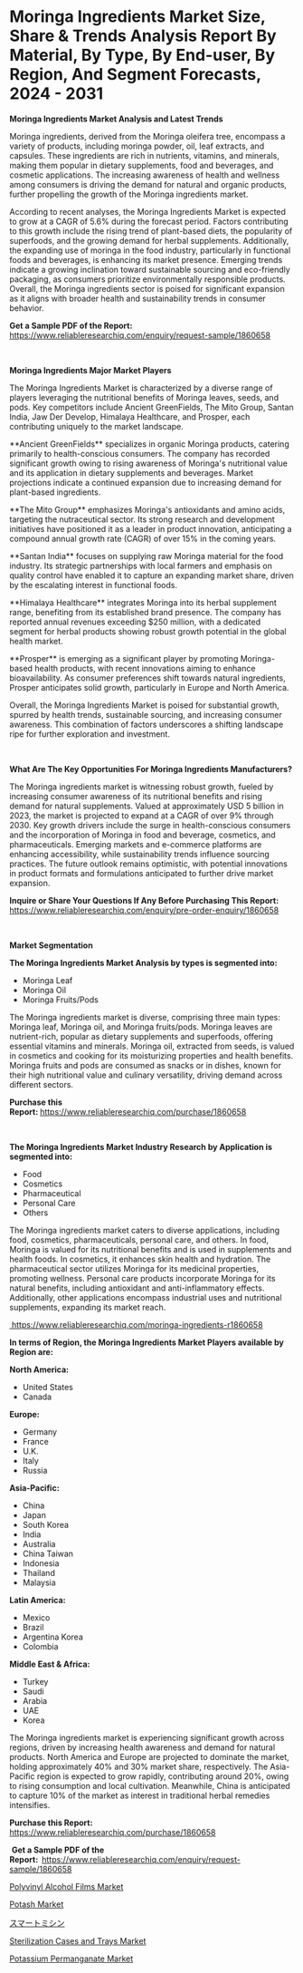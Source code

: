 <p><h1>Moringa Ingredients Market Size, Share & Trends Analysis Report By Material, By Type, By End-user, By Region, And Segment Forecasts, 2024 - 2031</h1></p><p><strong>Moringa Ingredients Market Analysis and Latest Trends</strong></p>
<p><p>Moringa ingredients, derived from the Moringa oleifera tree, encompass a variety of products, including moringa powder, oil, leaf extracts, and capsules. These ingredients are rich in nutrients, vitamins, and minerals, making them popular in dietary supplements, food and beverages, and cosmetic applications. The increasing awareness of health and wellness among consumers is driving the demand for natural and organic products, further propelling the growth of the Moringa ingredients market.</p><p>According to recent analyses, the Moringa Ingredients Market is expected to grow at a CAGR of 5.6% during the forecast period. Factors contributing to this growth include the rising trend of plant-based diets, the popularity of superfoods, and the growing demand for herbal supplements. Additionally, the expanding use of moringa in the food industry, particularly in functional foods and beverages, is enhancing its market presence. Emerging trends indicate a growing inclination toward sustainable sourcing and eco-friendly packaging, as consumers prioritize environmentally responsible products. Overall, the Moringa ingredients sector is poised for significant expansion as it aligns with broader health and sustainability trends in consumer behavior.</p></p>
<p><strong>Get a Sample PDF of the Report:&nbsp;</strong> <a href="https://www.reliableresearchiq.com/enquiry/request-sample/1860658?utm_campaign=101&utm_medium=2&utm_source=Github&utm_content=ia&utm_term=07112024&utm_id=moringa-ingredients">https://www.reliableresearchiq.com/enquiry/request-sample/1860658</a></p>
<p>&nbsp;</p>
<p><strong>Moringa Ingredients Major Market Players</strong></p>
<p><p>The Moringa Ingredients Market is characterized by a diverse range of players leveraging the nutritional benefits of Moringa leaves, seeds, and pods. Key competitors include Ancient GreenFields, The Mito Group, Santan India, Jaw Der Develop, Himalaya Healthcare, and Prosper, each contributing uniquely to the market landscape.</p><p>**Ancient GreenFields** specializes in organic Moringa products, catering primarily to health-conscious consumers. The company has recorded significant growth owing to rising awareness of Moringa's nutritional value and its application in dietary supplements and beverages. Market projections indicate a continued expansion due to increasing demand for plant-based ingredients.</p><p>**The Mito Group** emphasizes Moringa's antioxidants and amino acids, targeting the nutraceutical sector. Its strong research and development initiatives have positioned it as a leader in product innovation, anticipating a compound annual growth rate (CAGR) of over 15% in the coming years.</p><p>**Santan India** focuses on supplying raw Moringa material for the food industry. Its strategic partnerships with local farmers and emphasis on quality control have enabled it to capture an expanding market share, driven by the escalating interest in functional foods.</p><p>**Himalaya Healthcare** integrates Moringa into its herbal supplement range, benefiting from its established brand presence. The company has reported annual revenues exceeding $250 million, with a dedicated segment for herbal products showing robust growth potential in the global health market.</p><p>**Prosper** is emerging as a significant player by promoting Moringa-based health products, with recent innovations aiming to enhance bioavailability. As consumer preferences shift towards natural ingredients, Prosper anticipates solid growth, particularly in Europe and North America.</p><p>Overall, the Moringa Ingredients Market is poised for substantial growth, spurred by health trends, sustainable sourcing, and increasing consumer awareness. This combination of factors underscores a shifting landscape ripe for further exploration and investment.</p></p>
<p>&nbsp;</p>
<p><strong>What Are The Key Opportunities For Moringa Ingredients Manufacturers?</strong></p>
<p><p>The Moringa ingredients market is witnessing robust growth, fueled by increasing consumer awareness of its nutritional benefits and rising demand for natural supplements. Valued at approximately USD 5 billion in 2023, the market is projected to expand at a CAGR of over 9% through 2030. Key growth drivers include the surge in health-conscious consumers and the incorporation of Moringa in food and beverage, cosmetics, and pharmaceuticals. Emerging markets and e-commerce platforms are enhancing accessibility, while sustainability trends influence sourcing practices. The future outlook remains optimistic, with potential innovations in product formats and formulations anticipated to further drive market expansion.</p></p>
<p><strong>Inquire or Share Your Questions If Any Before Purchasing This Report:</strong> <a href="https://www.reliableresearchiq.com/enquiry/pre-order-enquiry/1860658?utm_campaign=101&utm_medium=2&utm_source=Github&utm_content=ia&utm_term=07112024&utm_id=moringa-ingredients">https://www.reliableresearchiq.com/enquiry/pre-order-enquiry/1860658</a></p>
<p>&nbsp;</p>
<p><strong>Market Segmentation</strong></p>
<p><strong>The Moringa Ingredients Market Analysis by types is segmented into:</strong></p>
<p><ul><li>Moringa Leaf</li><li>Moringa Oil</li><li>Moringa Fruits/Pods</li></ul></p>
<p><p>The Moringa ingredients market is diverse, comprising three main types: Moringa leaf, Moringa oil, and Moringa fruits/pods. Moringa leaves are nutrient-rich, popular as dietary supplements and superfoods, offering essential vitamins and minerals. Moringa oil, extracted from seeds, is valued in cosmetics and cooking for its moisturizing properties and health benefits. Moringa fruits and pods are consumed as snacks or in dishes, known for their high nutritional value and culinary versatility, driving demand across different sectors.</p></p>
<p><strong>Purchase this Report:&nbsp;</strong><a href="https://www.reliableresearchiq.com/purchase/1860658?utm_campaign=101&utm_medium=2&utm_source=Github&utm_content=ia&utm_term=07112024&utm_id=moringa-ingredients">https://www.reliableresearchiq.com/purchase/1860658</a></p>
<p>&nbsp;</p>
<p><strong>The Moringa Ingredients Market Industry Research by Application is segmented into:</strong></p>
<p><ul><li>Food</li><li>Cosmetics</li><li>Pharmaceutical</li><li>Personal Care</li><li>Others</li></ul></p>
<p><p>The Moringa ingredients market caters to diverse applications, including food, cosmetics, pharmaceuticals, personal care, and others. In food, Moringa is valued for its nutritional benefits and is used in supplements and health foods. In cosmetics, it enhances skin health and hydration. The pharmaceutical sector utilizes Moringa for its medicinal properties, promoting wellness. Personal care products incorporate Moringa for its natural benefits, including antioxidant and anti-inflammatory effects. Additionally, other applications encompass industrial uses and nutritional supplements, expanding its market reach.</p></p>
<p><a href="https://www.reliableresearchiq.com/moringa-ingredients-r1860658?utm_campaign=101&utm_medium=2&utm_source=Github&utm_content=ia&utm_term=07112024&utm_id=moringa-ingredients">&nbsp;https://www.reliableresearchiq.com/moringa-ingredients-r1860658</a></p>
<p><strong>In terms of Region, the Moringa Ingredients Market Players available by Region are:</strong></p>
<p>
    <p> <strong> North America: </strong>
        <ul>
            <li>United States</li>
            <li>Canada</li>
        </ul>
        </p> 
    <p> <strong> Europe: </strong>
        <ul>
            <li>Germany</li>
            <li>France</li>
            <li>U.K.</li>
            <li>Italy</li>
            <li>Russia</li>
        </ul>
        </p> 
    <p> <strong> Asia-Pacific: </strong>
        <ul>
            <li>China</li>
            <li>Japan</li>
            <li>South Korea</li>
            <li>India</li>
            <li>Australia</li>
            <li>China Taiwan</li>
            <li>Indonesia</li>
            <li>Thailand</li>
            <li>Malaysia</li>
        </ul>
        </p> 
    <p> <strong> Latin America: </strong>
        <ul>
            <li>Mexico</li>
            <li>Brazil</li>
            <li>Argentina Korea</li>
            <li>Colombia</li>
        </ul>
        </p> 
    <p> <strong> Middle East & Africa: </strong>
        <ul>
            <li>Turkey</li>
            <li>Saudi</li>
            <li>Arabia</li>
            <li>UAE</li>
            <li>Korea</li>
        </ul>
    </p>
    </p>
<p><p>The Moringa ingredients market is experiencing significant growth across regions, driven by increasing health awareness and demand for natural products. North America and Europe are projected to dominate the market, holding approximately 40% and 30% market share, respectively. The Asia-Pacific region is expected to grow rapidly, contributing around 20%, owing to rising consumption and local cultivation. Meanwhile, China is anticipated to capture 10% of the market as interest in traditional herbal remedies intensifies.</p></p>
<p><strong>Purchase this Report: </strong><a href="https://www.reliableresearchiq.com/purchase/1860658?utm_campaign=101&utm_medium=2&utm_source=Github&utm_content=ia&utm_term=07112024&utm_id=moringa-ingredients">https://www.reliableresearchiq.com/purchase/1860658</a></p>
<p>&nbsp;<strong>Get a Sample PDF of the Report:&nbsp;&nbsp;</strong><a href="https://www.reliableresearchiq.com/enquiry/request-sample/1860658?utm_campaign=101&utm_medium=2&utm_source=Github&utm_content=ia&utm_term=07112024&utm_id=moringa-ingredients">https://www.reliableresearchiq.com/enquiry/request-sample/1860658</a></p>
<p><strong></strong></p>
<p><p><a href="https://github.com/DorinaOsmani364/Market-Research-Report-List-1/blob/main/polyvinyl-alcohol-films-market.md?utm_campaign=101&utm_medium=2&utm_source=Github&utm_content=ia&utm_term=07112024&utm_id=moringa-ingredients">Polyvinyl Alcohol Films Market</a></p><p><a href="https://github.com/azucena6lzcou/Market-Research-Report-List-1/blob/main/potash-market.md?utm_campaign=101&utm_medium=2&utm_source=Github&utm_content=ia&utm_term=07112024&utm_id=moringa-ingredients">Potash Market</a></p><p><a href="https://github.com/lababdou/Market-Research-Report-List-6/blob/main/219145322497.md?utm_campaign=101&utm_medium=2&utm_source=Github&utm_content=ia&utm_term=07112024&utm_id=moringa-ingredients">スマートミシン</a></p><p><a href="https://issuu.com/reportprime-2/docs/sterilization-cases-and-trays-marke_9c9dc473d49850?utm_campaign=101&utm_medium=2&utm_source=Github&utm_content=ia&utm_term=07112024&utm_id=moringa-ingredients">Sterilization Cases and Trays Market</a></p><p><a href="https://github.com/ellenqyqdyches/Market-Research-Report-List-1/blob/main/potassium-permanganate-market.md?utm_campaign=101&utm_medium=2&utm_source=Github&utm_content=ia&utm_term=07112024&utm_id=moringa-ingredients">Potassium Permanganate Market</a></p></p>